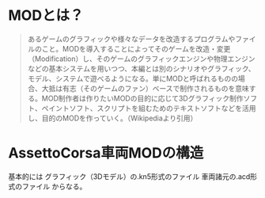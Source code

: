 # MODとは？
>あるゲームのグラフィックや様々なデータを改造するプログラムやファイルのこと。MODを導入することによってそのゲームを改造・変更（Modification）し、そのゲームのグラフィックエンジンや物理エンジンなどの基本システムを用いつつ、本編とは別のシナリオやグラフィック、モデル、システムで遊べるようになる。単にMODと呼ばれるものの場合、大抵は有志（そのゲームのファン）ベースで制作されるものを意味する。MOD制作者は作りたいMODの目的に応じて3Dグラフィック制作ソフト、ペイントソフト、スクリプトを組むためのテキストソフトなどを活用し、目的のMODを作っていく。（Wikipediaより引用）

# AssettoCorsa車両MODの構造
基本的には
グラフィック（3Dモデル）の.kn5形式のファイル
車両諸元の.acd形式のファイル
からなる。
